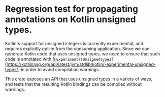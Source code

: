 # Regression test for propagating annotations on Kotlin unsigned types.

Kotlin's support for unsigned integers is currently experimental,
and requires explicitly opt-in from the consuming application.
Since we can generate Kotlin code that uses unsigned types, we
need to ensure that such code is annotated with
[`@ExperimentalUnsignedTypes`][https://kotlinlang.org/api/latest/jvm/stdlib/kotlin/-experimental-unsigned-types/]
in order to avoid compilation warnings.

This crate exposes an API that uses unsigned types in a variety of
ways, and tests that the resulting Kotlin bindings can be compiled
without warnings.
